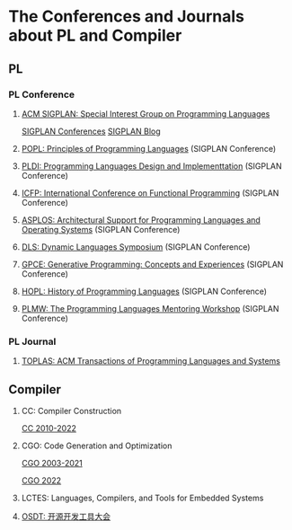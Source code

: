 # The Conferences and Journals about PL and Compiler

## PL

### PL Conference

1. [ACM SIGPLAN: Special Interest Group on Programming Languages](https://sigplan.org/)

   [SIGPLAN Conferences](https://sigplan.org/Conferences/)  [SIGPLAN Blog](https://blog.sigplan.org/)

2. [POPL: Principles of Programming Languages](https://sigplan.org/Conferences/POPL/) (SIGPLAN Conference)

3. [PLDI: Programming Languages Design and Implementtation](https://sigplan.org/Conferences/PLDI/) (SIGPLAN Conference)

4. [ICFP: International Conference on Functional Programming](https://sigplan.org/Conferences/ICFP/) (SIGPLAN Conference)

5. [ASPLOS: Architectural Support for Programming Languages and Operating Systems](https://sigplan.org/Conferences/ASPLOS/) (SIGPLAN Conference)

6. [DLS: Dynamic Languages Symposium](https://sigplan.org/Conferences/DLS/) (SIGPLAN Conference)

7. [GPCE: Generative Programming: Concepts and Experiences](https://program-transformation.org/Gpce) (SIGPLAN Conference)

8. [HOPL: History of Programming Languages](https://hopl4.sigplan.org/) (SIGPLAN Conference)

9. [PLMW: The Programming Languages Mentoring Workshop](https://sigplan.org/Conferences/PLMW/) (SIGPLAN Conference)

### PL Journal

1. [TOPLAS: ACM Transactions of Programming Languages and Systems](https://dl.acm.org/journal/toplas)

## Compiler

1. CC: Compiler Construction

   [CC 2010-2022](https://conf.researchr.org/series/CC/)

2. CGO: Code Generation and Optimization

   [CGO 2003-2021](https://conf.researchr.org/info/cgo-2022/previous-cgos)
   
   [CGO 2022](https://conf.researchr.org/home/cgo-2022)

3. LCTES: Languages, Compilers, and Tools for Embedded Systems

4. [OSDT: 开源开发工具大会](https://hellogcc.github.io/)